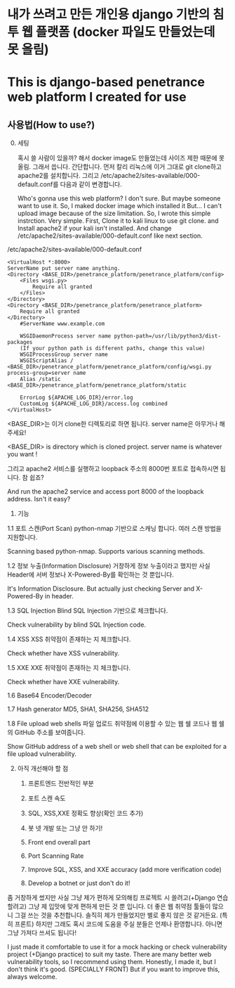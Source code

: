 # 내가 쓰려고 만든 개인용 django 기반의 침투 웹 플랫폼 (docker 파일도 만들었는데 못 올림)
# This is django-based penetrance web platform I created for use

## 사용법(How to use?)

0. 세팅


    혹시 쓸 사람이 있을까? 해서 docker image도 만들었는데 사이즈 제한 때문에 못 올림. 그래서 씁니다.
    간단합니다. 먼저 칼리 리눅스에 이거 그대로 git clone하고 apache2를 설치합니다. 
    그리고 /etc/apache2/sites-available/000-default.conf를 다음과 같이 변경합니다.

    Who's gonna use this web platform? I don't sure. But maybe someone want to use it. So, I maked docker image which installed it
    But... I can't upload image because of the size limitation. So, I wrote this simple instrction. 
    Very simple. First, Clone it to kali linux to use git clone. and Install apache2 if your kali isn't installed.
    And change /etc/apache2/sites-available/000-default.conf like next section.

/etc/apache2/sites-available/000-default.conf

    <VirtualHost *:8000>
    ServerName put server name anything.
    <Directory <BASE_DIR>/penetrance_platform/penetrance_platform/config>
        <Files wsgi.py>
            Require all granted
        </Files>
    </Directory>
    <Directory <BASE_DIR>/penetrance_platform/penetrance_platform>
        Require all granted
    </Directory>
        #ServerName www.example.com
        
        WSGIDaemonProcess server name python-path=/usr/lib/python3/dist-packages 
        (If your python path is different paths, change this value)
        WSGIProcessGroup server name
        WSGIScriptAlias / <BASE_DIR>/penetrance_platform/penetrance_platform/config/wsgi.py process-group=server name
        Alias /static <BASE_DIR>/penetrance_platform/penetrance_platform/static

        ErrorLog ${APACHE_LOG_DIR}/error.log
        CustomLog ${APACHE_LOG_DIR}/access.log combined
    </VirtualHost>

 <BASE_DIR>는 이거 clone한 디렉토리로 하면 됩니다. server name은 아무거나 해주세요!
 
 <BASE_DIR> is directory which is cloned project. server name is whatever you want !
 
 그리고 apache2 서비스를 실행하고 loopback 주소의 8000번 포트로 접속하시면 됩니다. 참 쉽죠?
 
 And run the apache2 service and access port 8000 of the loopback address. Isn't it easy?
 
 1. 기능

  1.1 포트 스캔(Port Scan)
  python-nmap 기반으로 스캐닝 합니다. 여러 스캔 방법을 지원합니다.
  
  Scanning based python-nmap. Supports various scanning methods.
  
  1.2 정보 누출(Information Disclosure)
  거창하게 정보 누출이라고 했지만 사실 Header에 서버 정보나 X-Powered-By를 확인하는 것 뿐입니다.
  
  It's Information Disclosure. But actually just checking Server and X-Powered-By in header.
  
  1.3 SQL Injection
  Blind SQL Injection 기반으로 체크합니다.
  
  Check vulnerability by blind SQL Injection code.
  
  1.4 XSS
  XSS 취약점이 존재하는 지 체크합니다.
  
  Check whether have XSS vulnerability.
  
  1.5 XXE
  XXE 취약점이 존재하는 지 체크합니다.
  
  Check whether have XXE vulnerability.
  
  1.6 Base64 Encoder/Decoder
  
  1.7 Hash generator
  MD5, SHA1, SHA256, SHA512
  
  1.8 File upload web shells
  파일 업로드 취약점에 이용할 수 있는 웹 쉘 코드나 웹 쉘의 GitHub 주소를 보여줍니다.
  
  Show GitHub address of a web shell or web shell that can be exploited for a file upload vulnerability.
  


2. 아직 개선해야 할 점

   1. 프론트엔드 전반적인 부분
   2. 포트 스캔 속도
   3. SQL, XSS,XXE 정확도 향상(확인 코드 추가)
   4. 봇 넷 개발 또는 그냥 안 하기!

   1. Front end overall part
   2. Port Scanning Rate
   3. Improve SQL, XSS, and XXE accuracy (add more verification code)
   4. Develop a botnet or just don't do it!

좀 거창하게 썼지만 사실 그냥 제가 편하게 모의해킹 프로젝트 시 쓸려고(+Django 연습할려고) 그냥 제 입맛에 맞게 편하게 만든 것 뿐 입니다.
더 좋은 웹 취약점 툴들이 많으니 그걸 쓰는 것을 추천합니다. 솔직히 제가 만들었지만 별로 좋지 않은 것 같거든요. (특히 프론트)
하지만 그래도 혹시 코드에 도움을 주실 분들은 언제나 환영합니다. 아니면 그냥 가져다 쓰셔도 됩니다!

I just made it comfortable to use it for a mock hacking or check vulnerability project (+Django practice) to suit my taste.
There are many better web vulnerability tools, so I recommend using them. Honestly, I made it, but I don't think it's good. (SPECIALLY FRONT)
But if you want to improve this, always welcome.
